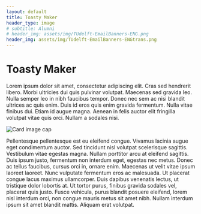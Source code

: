 ```yaml
---
layout: default
title: Toasty Maker
header_type: image
# subtitle: Alumni
# header_img: assets/img/TUdelft-EmailBanners-ENG.png
header_img: assets/img/TUdelft-EmailBanners-ENGtrans.png
---
```


# Toasty Maker

Lorem ipsum dolor sit amet, consectetur adipiscing elit. Cras sed hendrerit libero. Morbi ultricies dui quis pulvinar volutpat. Maecenas sed gravida leo. Nulla semper leo in nibh faucibus tempor. Donec nec sem ac nisi blandit ultrices ac quis enim. Duis id eros quis enim gravida fermentum. Nulla vitae finibus dui. Etiam id augue magna. Aenean in felis auctor elit fringilla volutpat vitae quis orci. Nullam a sodales nisi.  

<img src="https://placehold.co/720x300" alt="Card image cap">

Pellentesque pellentesque est eu eleifend congue. Vivamus lacinia augue eget condimentum auctor. Sed tincidunt nisl volutpat scelerisque sagittis. Vestibulum vitae egestas magna. Nullam porttitor arcu at eleifend sagittis. Duis ipsum justo, fermentum non interdum eget, egestas nec metus. Donec ac tellus faucibus, cursus orci in, ornare enim. Maecenas ut velit vitae ipsum laoreet laoreet. Nunc vulputate fermentum eros ac malesuada. Ut placerat congue lacus maximus ullamcorper. Duis dapibus venenatis lectus, ut tristique dolor lobortis at. Ut tortor purus, finibus gravida sodales vel, placerat quis justo. Fusce vehicula, purus blandit posuere eleifend, lorem nisl interdum orci, non congue mauris metus sit amet nibh. Nullam interdum ipsum sit amet blandit mattis. Aliquam erat volutpat. 